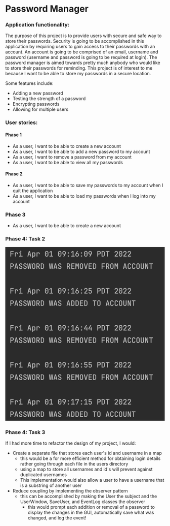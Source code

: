 # Password Manager

### Application functionality:
The purpose of this project is to provide users with secure and safe way to store their passwords. Security is going
to be accomplished in this application by requiring users to gain access to their passwords with an account. An 
account is going to be comprised of an email, username and password (username and password is going to be required at
login). The password manager is aimed towards
pretty much anybody who would like to store their passwords for reminding. This project is of interest to me because
I want to be able to store my passwords in a secure location.

Some features include:
- Adding a new password
- Testing the strength of a password
- Encrypting passwords
- Allowing for multiple users

### User stories:
#### Phase 1
- As a user, I want to be able to create a new account
- As a user, I want to be able to add a new password to my account
- As a user, I want to remove a password from my account
- As a user, I want to be able to view all my passwords
#### Phase 2
- As a user, I want to be able to save my passwords to my account when I quit the application
- As a user, I want to be able to load my passwords when I log into my account
### Phase 3
- As a user, I want to be able to create a new account

### Phase 4: Task 2
![](Sample_EventLog.png)
### Phase 4: Task 3
If I had more time to refactor the design of my project, I would:
- Create a separate file that stores each user's id and username in a map
  - this would be a for more efficient method for obtaining login details rather going through each file in the users 
directory
  - using a map to store all usernames and id's will prevent against duplicated usernames
  - This implementation would also allow a user to have a username that is a substring of another user
- Reduce coupling by implementing the observer pattern
  - this can be accomplished by making the User the subject and the UserWindow, SaveUser, and EventLog classes the 
observer
    - this would prompt each addition or removal of a password to display the changes in the GUI, automatically save 
what was changed, and log the event!
